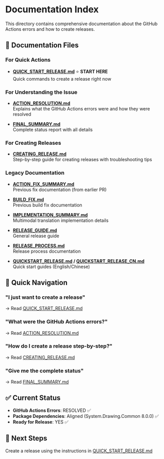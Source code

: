 # Documentation Index

This directory contains comprehensive documentation about the GitHub Actions errors and how to create releases.

## 📁 Documentation Files

### For Quick Actions
- **[QUICK_START_RELEASE.md](QUICK_START_RELEASE.md)** ⭐ **START HERE**  
  Quick commands to create a release right now

### For Understanding the Issue
- **[ACTION_RESOLUTION.md](ACTION_RESOLUTION.md)**  
  Explains what the GitHub Actions errors were and how they were resolved

- **[FINAL_SUMMARY.md](FINAL_SUMMARY.md)**  
  Complete status report with all details

### For Creating Releases
- **[CREATING_RELEASE.md](CREATING_RELEASE.md)**  
  Step-by-step guide for creating releases with troubleshooting tips

### Legacy Documentation
- **[ACTION_FIX_SUMMARY.md](ACTION_FIX_SUMMARY.md)**  
  Previous fix documentation (from earlier PR)

- **[BUILD_FIX.md](BUILD_FIX.md)**  
  Previous build fix documentation

- **[IMPLEMENTATION_SUMMARY.md](IMPLEMENTATION_SUMMARY.md)**  
  Multimodal translation implementation details

- **[RELEASE_GUIDE.md](RELEASE_GUIDE.md)**  
  General release guide

- **[RELEASE_PROCESS.md](RELEASE_PROCESS.md)**  
  Release process documentation

- **[QUICKSTART_RELEASE.md](QUICKSTART_RELEASE.md) / [QUICKSTART_RELEASE_CN.md](QUICKSTART_RELEASE_CN.md)**  
  Quick start guides (English/Chinese)

## 🎯 Quick Navigation

### "I just want to create a release"
→ Read [QUICK_START_RELEASE.md](QUICK_START_RELEASE.md)

### "What were the GitHub Actions errors?"
→ Read [ACTION_RESOLUTION.md](ACTION_RESOLUTION.md)

### "How do I create a release step-by-step?"
→ Read [CREATING_RELEASE.md](CREATING_RELEASE.md)

### "Give me the complete status"
→ Read [FINAL_SUMMARY.md](FINAL_SUMMARY.md)

## ✅ Current Status

- **GitHub Actions Errors**: RESOLVED ✅
- **Package Dependencies**: Aligned (System.Drawing.Common 8.0.0) ✅
- **Ready for Release**: YES ✅

## 🚀 Next Steps

Create a release using the instructions in [QUICK_START_RELEASE.md](QUICK_START_RELEASE.md)
